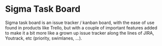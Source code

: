 # Sigma Task Board
Sigma task board is an issue tracker / kanban board, with the 
ease of use found in products like Trello, but with a couple of important 
features added to make it a bit more like a grown up issue tracker along the lines 
of JIRA, Youtrack, etc (priority, swimlanes, ...).

